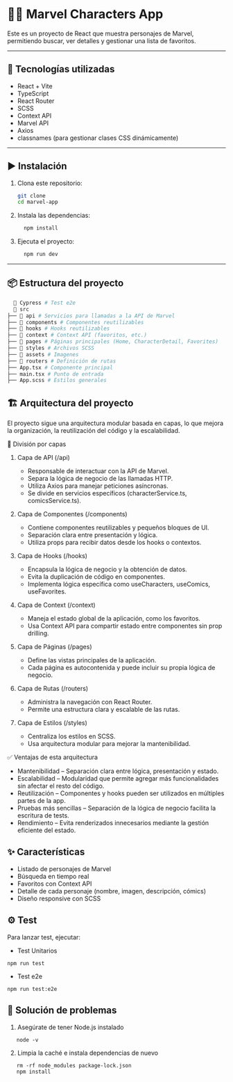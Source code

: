 # 🦸‍♂️ Marvel Characters App

Este es un proyecto de React que muestra personajes de Marvel, permitiendo buscar, ver detalles y gestionar una lista de favoritos.

---

## 🚀 **Tecnologías utilizadas**

- React + Vite
- TypeScript
- React Router
- SCSS
- Context API
- Marvel API
- Axios
- classnames (para gestionar clases CSS dinámicamente)

---

## ▶️ **Instalación**

1. Clona este repositorio:

   ```sh
   git clone
   cd marvel-app
   ```

2. Instala las dependencias:

   ```sh
     npm install
   ```

3. Ejecuta el proyecto:

   ```sh
     npm run dev
   ```

---

## 📦 **Estructura del proyecto**

```sh
  📂 Cypress # Test e2e
  📂 src
├── 📂 api # Servicios para llamadas a la API de Marvel
├── 📂 components # Componentes reutilizables
├── 📂 hooks # Hooks reutilizables
├── 📂 context # Context API (favoritos, etc.)
├── 📂 pages # Páginas principales (Home, CharacterDetail, Favorites)
├── 📂 styles # Archivos SCSS
├── 📂 assets # Imagenes
├── 📂 routers # Definición de rutas
├── App.tsx # Componente principal
├── main.tsx # Punto de entrada
├── App.scss # Estilos generales
```

## 🏗 **Arquitectura del proyecto**

El proyecto sigue una arquitectura modular basada en capas, lo que mejora la organización, la reutilización del código y la escalabilidad.

🔹 División por capas

1. Capa de API (/api)

   - Responsable de interactuar con la API de Marvel.
   - Separa la lógica de negocio de las llamadas HTTP.
   - Utiliza Axios para manejar peticiones asíncronas.
   - Se divide en servicios específicos (characterService.ts, comicsService.ts).

2. Capa de Componentes (/components)

   - Contiene componentes reutilizables y pequeños bloques de UI.
   - Separación clara entre presentación y lógica.
   - Utiliza props para recibir datos desde los hooks o contextos.

3. Capa de Hooks (/hooks)

   - Encapsula la lógica de negocio y la obtención de datos.
   - Evita la duplicación de código en componentes.
   - Implementa lógica específica como useCharacters, useComics, useFavorites.

4. Capa de Context (/context)

   - Maneja el estado global de la aplicación, como los favoritos.
   - Usa Context API para compartir estado entre componentes sin prop drilling.

5. Capa de Páginas (/pages)

   - Define las vistas principales de la aplicación.
   - Cada página es autocontenida y puede incluir su propia lógica de negocio.

6. Capa de Rutas (/routers)

   - Administra la navegación con React Router.
   - Permite una estructura clara y escalable de las rutas.

7. Capa de Estilos (/styles)

   - Centraliza los estilos en SCSS.
   - Usa arquitectura modular para mejorar la mantenibilidad.

✅ Ventajas de esta arquitectura

- Mantenibilidad – Separación clara entre lógica, presentación y estado.
- Escalabilidad – Modularidad que permite agregar más funcionalidades sin afectar el resto del código.
- Reutilización – Componentes y hooks pueden ser utilizados en múltiples partes de la app.
- Pruebas más sencillas – Separación de la lógica de negocio facilita la escritura de tests.
- Rendimiento – Evita renderizados innecesarios mediante la gestión eficiente del estado.

## ✨ **Características**

- Listado de personajes de Marvel
- Búsqueda en tiempo real
- Favoritos con Context API
- Detalle de cada personaje (nombre, imagen, descripción, cómics)
- Diseño responsive con SCSS

## ⚙️ **Test**

Para lanzar test, ejecutar:

- Test Unitarios

```
npm run test
```

- Test e2e

```
npm run test:e2e
```

## 🐞 **Solución de problemas**

1. Asegúrate de tener Node.js instalado

```
   node -v
```

2. Limpia la caché e instala dependencias de nuevo

```
   rm -rf node_modules package-lock.json
   npm install
```
